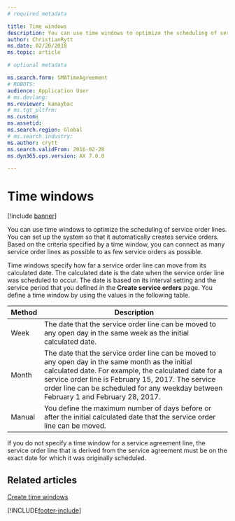 ```yaml
---
# required metadata

title: Time windows 
description: You can use time windows to optimize the scheduling of service order lines.
author: ChristianRytt
ms.date: 02/20/2018
ms.topic: article

# optional metadata

ms.search.form: SMATimeAgreement
# ROBOTS: 
audience: Application User
# ms.devlang: 
ms.reviewer: kamaybac
# ms.tgt_pltfrm: 
ms.custom: 
ms.assetid: 
ms.search.region: Global
# ms.search.industry: 
ms.author: crytt
ms.search.validFrom: 2016-02-28
ms.dyn365.ops.version: AX 7.0.0

---
```


# Time windows  

[!include [banner](../includes/banner.md)]

You can use time windows to optimize the scheduling of service order lines. You
can set up the system so that it automatically creates service orders. Based on
the criteria specified by a time window, you can connect as many service order
lines as possible to as few service orders as possible.

Time windows specify how far a service order line can move from its calculated
date. The calculated date is the date when the service order line was scheduled
to occur. The date is based on its interval setting and the service period that
you defined in the **Create service orders** page. You define a time window by using
the values in the following table.

| Method | Description                                                                                                                                                                                                                                                                                           |
|--------|-------------------------------------------------------------------------------------------------------------------------------------------------------------------------------------------------------------------------------------------------------------------------------------------------------|
| Week   | The date that the service order line can be moved to any open day in the same week as the initial calculated date.                                                                                                                                                                                    |
| Month  | The date that the service order line can be moved to any open day in the same month as the initial calculated date. For example, the calculated date for a service order line is February 15, 2017. The service order line can be scheduled for any weekday between February 1 and February 28, 2017. |
| Manual | You define the maximum number of days before or after the initial calculated date that the service order line can be moved.                                                                                                                                                                           |

If you do not specify a time window for a service agreement line, the service
order line that is derived from the service agreement must be on the exact date
for which it was originally scheduled.

## Related articles

[Create time windows](create-time-windows.md)



[!INCLUDE[footer-include](../../includes/footer-banner.md)]